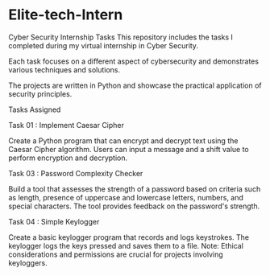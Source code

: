# Elite-tech-Intern
Cyber Security Internship Tasks
This repository includes the tasks I completed during my virtual internship in Cyber Security.

Each task focuses on a different aspect of cybersecurity and demonstrates various techniques and solutions.

The projects are written in Python and showcase the practical application of security principles.

Tasks Assigned

Task 01 :  Implement Caesar Cipher

Create a Python program that can encrypt and decrypt text using the Caesar Cipher algorithm.
Users can input a message and a shift value to perform encryption and decryption.

Task 03 :  Password Complexity Checker

Build a tool that assesses the strength of a password based on criteria such as length, presence of uppercase and lowercase letters, numbers, and special characters.
The tool provides feedback on the password's strength.

Task 04 :  Simple Keylogger

Create a basic keylogger program that records and logs keystrokes.
The keylogger logs the keys pressed and saves them to a file.
Note: Ethical considerations and permissions are crucial for projects involving keyloggers.
